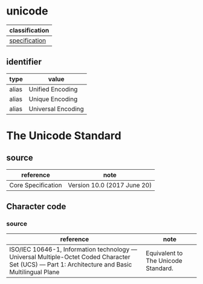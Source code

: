 # unicode
| classification
| --------------
| [specification](specification.md)

## identifier
| type              | value
| ----------------- | -----
| alias             | Unified Encoding
| alias             | Unique Encoding
| alias             | Universal Encoding

# The Unicode Standard

## source
| reference | note
| --------- | ----
| Core Specification | Version 10.0 (2017 June 20)

## Character code

### source
| reference | note
| --------- | ----
| ISO/IEC 10646-1, Information technology — Universal Multiple-Octet Coded Character Set (UCS) — Part 1: Architecture and Basic Multilingual Plane | Equivalent to The Unicode Standard.
